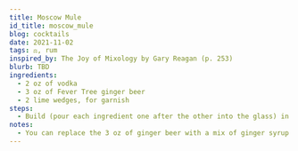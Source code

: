 ```yaml
---
title: Moscow Mule
id_title: moscow_mule
blog: cocktails
date: 2021-11-02
tags: ⚖️, rum
inspired_by: The Joy of Mixology by Gary Reagan (p. 253)
blurb: TBD
ingredients:
  - 2 oz of vodka
  - 3 oz of Fever Tree ginger beer
  - 2 lime wedges, for garnish
steps:
  - Build (pour each ingredient one after the other into the glass) in an ice-filled highball glass. Add the garnish.
notes:
  - You can replace the 3 oz of ginger beer with a mix of ginger syrup and club soda to make the cocktail have a little less of a kick. I've yet to try this so I'm not exactly sure on the proportions yet.
---
```

